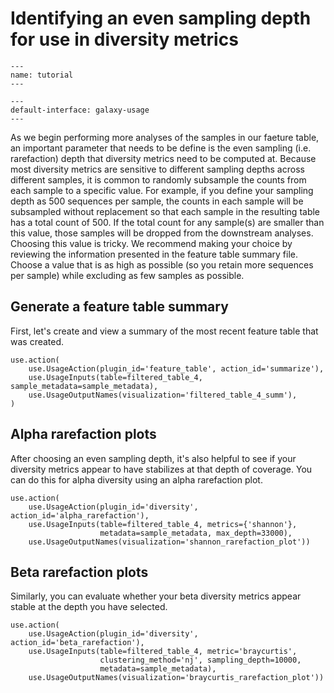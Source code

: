 # Identifying an even sampling depth for use in diversity metrics

```{usage-scope}
---
name: tutorial
---
```

```{usage-selector}
---
default-interface: galaxy-usage
---
```

As we begin performing more analyses of the samples in our faeture table, an
important parameter that needs to be define is the even sampling (i.e.
rarefaction) depth that diversity metrics need to be computed at. Because most
diversity metrics are sensitive to different sampling depths across different
samples, it is common to randomly subsample the counts from each sample to a
specific value. For example, if you define your sampling depth as 500 sequences
per sample, the counts in each sample will be subsampled without replacement so
that each sample in the resulting table has a total count of 500. If the total
count for any sample(s) are smaller than this value, those samples will be
dropped from the downstream analyses. Choosing this value is tricky. We
recommend making your choice by reviewing the information presented in the
feature table summary file. Choose a value that is as high as possible (so you
retain more sequences per sample) while excluding as few samples as possible.

## Generate a feature table summary

First, let's create and view a summary of the most recent feature table that
was created.

```{usage}
use.action(
    use.UsageAction(plugin_id='feature_table', action_id='summarize'),
    use.UsageInputs(table=filtered_table_4, sample_metadata=sample_metadata),
    use.UsageOutputNames(visualization='filtered_table_4_summ'),
)
```

## Alpha rarefaction plots

After choosing an even sampling depth, it's also helpful to see if your
diversity metrics appear to have stabilizes at that depth of coverage. You can
do this for alpha diversity using an alpha rarefaction plot.

```{usage}
use.action(
    use.UsageAction(plugin_id='diversity', action_id='alpha_rarefaction'),
    use.UsageInputs(table=filtered_table_4, metrics={'shannon'},
                    metadata=sample_metadata, max_depth=33000),
    use.UsageOutputNames(visualization='shannon_rarefaction_plot'))
```

## Beta rarefaction plots

Similarly, you can evaluate whether your beta diversity metrics appear stable
at the depth you have selected.

```{usage}
use.action(
    use.UsageAction(plugin_id='diversity', action_id='beta_rarefaction'),
    use.UsageInputs(table=filtered_table_4, metric='braycurtis',
                    clustering_method='nj', sampling_depth=10000,
                    metadata=sample_metadata),
    use.UsageOutputNames(visualization='braycurtis_rarefaction_plot'))
```
